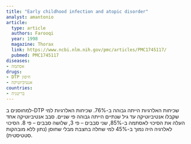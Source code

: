 ```yaml
---
title: "Early childhood infection and atopic disorder"
analyst: amantonio
article:
  type: article
  authors: Farooqi
  year: 1998
  magazine: Thorax
  link: https://www.ncbi.nlm.nih.gov/pmc/articles/PMC1745117/
  pubmed: PMC1745117
diseases:
- אסתמה
drugs:
- DTP חיסון
- אנטיביוטיקה
countries:
- בריטניה
---
```


למחוסנים ב-DTP שכיחות האלרגיות הייתה גבוהה ב-76%. שכיחות האלרגיות למי שקבלו אנטיביוטיקה עד גיל שנתיים הייתה גבוהה פי שניים.
סבב אנטיביוטיקה אחד העלה את הסיכוי לאסתמה ב-85%, שני סבבים – פי 3, שלושה סבבים – פי 8.
הסיכוי לאלרגיה היה נמוך ב-45% למי שחלה בחצבת מבלי שחוסן (נתון ללא מובהקות סטטיסטית).
